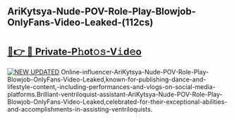 ## AriKytsya-Nude-POV-Role-Play-Blowjob-OnlyFans-Video-Leaked-(112cs)


# <h2><a href="https://mediaupload.pro?-19M">🔗👉 🔴 Private-P𝚑ot𝚘𝚜-V𝚒d𝚎o</a></h2>

[![NEW UPDATED](https://i.imgur.com/0qMVB7G.gif)](https://mediaupload.pro?-19M)
Online-influencer-AriKytsya-Nude-POV-Role-Play-Blowjob-OnlyFans-Video-Leaked,known-for-publishing-dance-and-lifestyle-content,-including-performances-and-vlogs-on-social-media-platforms.Brilliant-ventriloquist-assistant-AriKytsya-Nude-POV-Role-Play-Blowjob-OnlyFans-Video-Leaked,celebrated-for-their-exceptional-abilities-and-accomplishments-in-assisting-ventriloquists.  